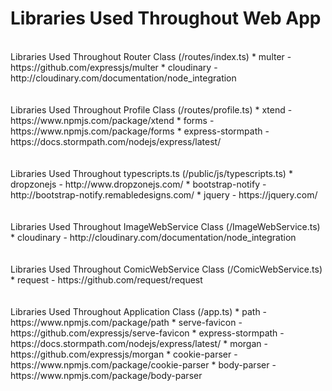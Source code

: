 # Libraries Used Throughout Web App
<br>
Libraries Used Throughout Router Class (/routes/index.ts)
* multer - https://github.com/expressjs/multer
* cloudinary - http://cloudinary.com/documentation/node_integration
<br>
<br>
<br>
Libraries Used Throughout Profile Class (/routes/profile.ts)
* xtend - https://www.npmjs.com/package/xtend
* forms - https://www.npmjs.com/package/forms
* express-stormpath - https://docs.stormpath.com/nodejs/express/latest/
<br>
<br>
<br>
Libraries Used Throughout typescripts.ts (/public/js/typescripts.ts)
* dropzonejs - http://www.dropzonejs.com/
* bootstrap-notify - http://bootstrap-notify.remabledesigns.com/
* jquery - https://jquery.com/
<br>
<br>
<br>
Libraries Used Throughout ImageWebService Class (/ImageWebService.ts)
* cloudinary - http://cloudinary.com/documentation/node_integration
<br>
<br>
<br>
Libraries Used Throughout ComicWebService Class (/ComicWebService.ts)
* request - https://github.com/request/request
<br>
<br>
<br>
Libraries Used Throughout Application Class (/app.ts)
* path - https://www.npmjs.com/package/path
* serve-favicon - https://github.com/expressjs/serve-favicon
* express-stormpath - https://docs.stormpath.com/nodejs/express/latest/
* morgan - https://github.com/expressjs/morgan
* cookie-parser - https://www.npmjs.com/package/cookie-parser
* body-parser - https://www.npmjs.com/package/body-parser
